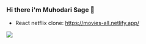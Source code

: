 ### Hi there i'm Muhodari Sage 👋

<!-- - E-commerce(Nodejs,angular): https://kha23accessories.netlify.app/    -->
<!-- - E-commerce(Django , vue): https://django-shoe-e-commerce.netlify.app/                                                                                                              -->
<!-- - save picture app: https://savepicture.netlify.app/ -->
<!-- - vue-simple routing: https://msage-vue-routing.netlify.app/ -->
<!-- - vue RFID-transaction app: https://gitash-rfid-nodemcu.netlify.app/ -->
<!-- - django rest framework: http://ec2-13-59-87-224.us-east-2.compute.amazonaws.com/api/ -->

<!-- - portifolio: https://muhodari.vercel.app/ -->
- React netflix clone: https://movies-all.netlify.app/

![](https://visitor-badge.laobi.icu/badge?page_id=Muhodari.Muhodari)



<!-- ![Top Langs](https://github-readme-stats.vercel.app/api/top-langs/?username=Muhodari&theme=tokyonight) -->
